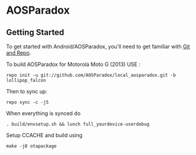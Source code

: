 AOSParadox
===========

Getting Started
---------------

To get started with Android/AOSParadox, you'll need to get
familiar with [Git and Repo](http://source.android.com/source/using-repo.html).

To build AOSParadox for Motorola Moto G (2013) USE :

    repo init -u git://github.com/AOSParadox/local_aosparadox.git -b lollipop_falcon

Then to sync up:

    repo sync -c -j5

When everything is synced do
    
    . build/envsetup.sh && lunch full_yourdevice-userdebug

Setup CCACHE and build using
    
    make -j8 otapackage

